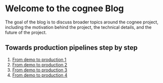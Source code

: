 # Welcome to the cognee Blog

The goal of the blog is to discuss broader topics around the cognee project, including the motivation behind the project, the technical details, and the future of the project.

## Towards production pipelines step by step

1. [From demo to production 1](posts/from-demo-to-production-1.md)
2. [From demo to production 2](posts/from-demo-to-production-2.md)
3. [From demo to production 3](posts/from-demo-to-production-3.md)
4. [From demo to production 4](posts/from-demo-to-production-4.md)